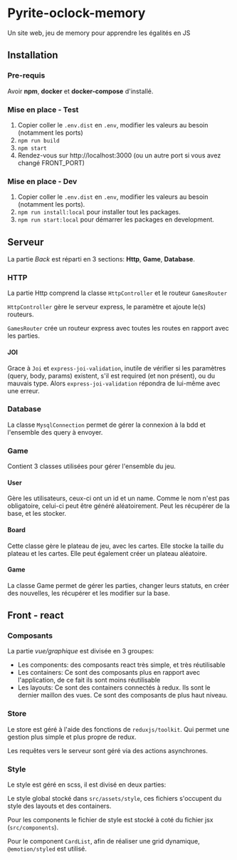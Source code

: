 # Pyrite-oclock-memory
Un site web, jeu de memory pour apprendre les égalités en JS

## Installation
### Pre-requis
Avoir **npm**, **docker** et **docker-compose** d'installé.

### Mise en place - Test
1. Copier coller le `.env.dist` en `.env`, modifier les valeurs au besoin (notamment les ports)
2. `npm run build`
3. `npm start`
4. Rendez-vous sur http://localhost:3000 (ou un autre port si vous avez changé FRONT_PORT)

### Mise en place - Dev
1. Copier coller le `.env.dist` en `.env`, modifier les valeurs au besoin (notamment les ports).
2. `npm run install:local` pour installer tout les packages.
3. `npm run start:local` pour démarrer les packages en development.



## Serveur
La partie *Back* est réparti en 3 sections: **Http**,  **Game**, **Database**.

### HTTP
La partie Http comprend la classe `HttpController` et le routeur `GamesRouter`

`HttpController` gère le serveur express, le paramètre et ajoute le(s) routeurs.

`GamesRouter` crée un routeur express avec toutes les routes en rapport avec les parties.

#### JOI
Grace à `Joi` et `express-joi-validation`, inutile de vérifier si 
les paramètres (query, body, params) existent, s'il est required (et non présent),
ou du mauvais type. Alors `express-joi-validation` répondra de lui-même avec une erreur.

### Database
La classe `MysqlConnection` permet de gérer la connexion à la bdd et l'ensemble des query à envoyer.

### Game
Contient 3 classes utilisées pour gérer l'ensemble du jeu.

#### User
Gère les utilisateurs, ceux-ci ont un id et un name. Comme le nom n'est pas obligatoire,
celui-ci peut être généré aléatoirement. Peut les récupérer de la base, et les stocker.

#### Board
Cette classe gère le plateau de jeu, avec les cartes. Elle stocke la taille
du plateau et les cartes. Elle peut également créer un plateau aléatoire.

#### Game
La classe Game permet de gérer les parties, 
changer leurs statuts, en créer des nouvelles, les récupérer et les modifier sur la base.



## Front - react
### Composants
La partie *vue/graphique* est divisée en 3 groupes:
- Les components: des composants react très simple, et très réutilisable
- Les containers: Ce sont des composants plus en rapport avec l'application, de ce fait ils sont moins réutilisable
- Les layouts: Ce sont des containers connectés à redux. Ils sont le dernier maillon des vues. 
  Ce sont des composants de plus haut niveau.
  
### Store
Le store est géré à l'aide des fonctions de `reduxjs/toolkit`. Qui permet une 
gestion plus simple et plus propre de redux. 

Les requêtes vers le serveur sont géré via des actions asynchrones.

### Style
Le style est géré en scss, il est divisé en deux parties:

Le style global stocké dans `src/assets/style`, ces fichiers s'occupent
du style des layouts et des containers.

Pour les components le fichier de style est stocké à coté du fichier jsx 
(`src/components`).

Pour le component `CardList`, afin de réaliser une grid dynamique, 
`@emotion/styled` est utilisé.
